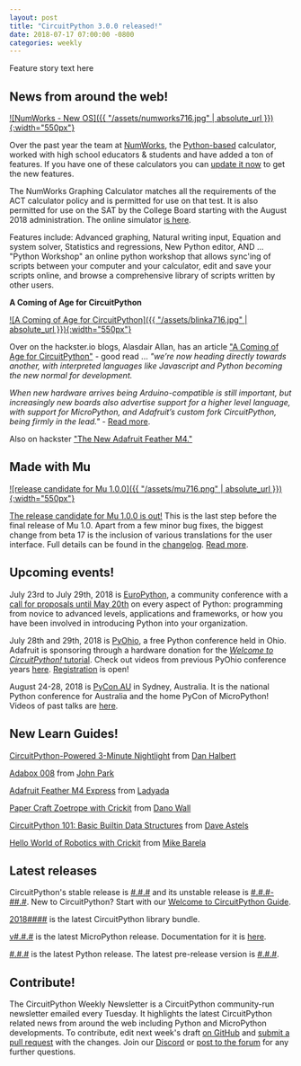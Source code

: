 ```yaml
---
layout: post
title: "CircuitPython 3.0.0 released!"
date: 2018-07-17 07:00:00 -0800
categories: weekly
---
```


Feature story text here

## News from around the web!

[![NumWorks - New OS]({{ "/assets/numworks716.jpg" | absolute_url }}){:width="550px"}](https://www.numworks.com/)

Over the past year the team at [NumWorks](https://www.numworks.com/), the [Python-based](https://www.adafruit.com/product/3790) calculator, worked with high school educators & students and have added a ton of features. If you have one of these calculators you can [update it now](https://workshop.numworks.com/devices) to get the new features.

The NumWorks Graphing Calculator matches all the requirements of the ACT calculator policy and is permitted for use on that test. It is also permitted for use on the SAT by the College Board starting with the August 2018 administration. The online simulator [is here](https://www.numworks.com/simulator/).

Features include: Advanced graphing, Natural writing input, Equation and system solver, Statistics and regressions, New Python editor, AND ...  "Python Workshop" an online python workshop that allows sync'ing of scripts between your computer and your calculator, edit and save your scripts online, and browse a comprehensive library of scripts written by other users.

**A Coming of Age for CircuitPython**

[![A Coming of Age for CircuitPython]({{ "/assets/blinka716.jpg" | absolute_url }}){:width="550px"}](https://blog.hackster.io/a-coming-of-age-for-circuitpython-efb1b9c61aa3)

Over on the hackster.io blogs, Alasdair Allan, has an article ["A Coming of Age for CircuitPython"](https://blog.hackster.io/a-coming-of-age-for-circuitpython-efb1b9c61aa3) - good read ... *"we’re now heading directly towards another, with interpreted languages like Javascript and Python becoming the new normal for development.*

*When new hardware arrives being Arduino-compatible is still important, but increasingly new boards also advertise support for a higher level language, with support for MicroPython, and Adafruit’s custom fork CircuitPython, being firmly in the lead."* - [Read more](https://blog.hackster.io/a-coming-of-age-for-circuitpython-efb1b9c61aa3).

Also on hackster ["The New Adafruit Feather M4."](https://blog.hackster.io/the-new-adafruit-feather-m4-c2e29c5828c0)

## Made with Mu

[![release candidate for Mu 1.0.0]({{ "/assets/mu716.png" | absolute_url }}){:width="550px"}](https://codewith.mu/en/download)

[The release candidate for Mu 1.0.0 is out!](https://codewith.mu/en/download) This is the last step before the final release of Mu 1.0. Apart from a few minor bug fixes, the biggest change from beta 17 is the inclusion of various translations for the user interface. Full details can be found in the [changelog](https://mu.readthedocs.io/en/latest/changes.html#rc-1). [Read more](https://madewith.mu/mu/releases/2018/07/16/release_candidate-1.html).


## Upcoming events!

July 23rd to July 29th, 2018 is [EuroPython](https://ep2018.europython.eu/), a community conference with a [call for proposals until May 20th](https://ep2018.europython.eu/en/call-for-proposals/) on every aspect of Python: programming from novice to advanced levels, applications and frameworks, or how you have been involved in introducing Python into your organization.

July 28th and 29th, 2018 is [PyOhio](https://www.pyohio.org/2018/), a free Python conference held in Ohio. Adafruit is sponsoring through a hardware donation for the [*Welcome to CircuitPython!* tutorial](https://www.pyohio.org/2018/schedule/presentation/39/). Check out videos from previous PyOhio conference years [here](http://pyvideo.org/events/pyohio-2017.html). [Registration](https://www.pyohio.org/register) is open!

August 24-28, 2018 is [PyCon.AU](https://2018.pycon-au.org/) in Sydney, Australia. It is the national Python conference for Australia and the home PyCon of MicroPython! Videos of past talks are [here](https://www.youtube.com/user/PyConAU).

## New Learn Guides!

[CircuitPython-Powered 3-Minute Nightlight](https://learn.adafruit.com/circuitpython-powered-gemma-nightlight) from [Dan Halbert](https://learn.adafruit.com/users/danhalbert)

[Adabox 008](https://learn.adafruit.com/adabox008) from [John Park](https://learn.adafruit.com/users/johnpark)

[Adafruit Feather M4 Express](https://learn.adafruit.com/adafruit-feather-m4-express-atsamd51) from [Ladyada](https://learn.adafruit.com/users/adafruit2)

[Paper Craft Zoetrope with Crickit](https://learn.adafruit.com/paper-craft-zoetrope-with-circuit-python) from [Dano Wall](https://learn.adafruit.com/users/danowall)

[CircuitPython 101: Basic Builtin Data Structures](https://learn.adafruit.com/basic-datastructures-in-circuitpython) from [Dave Astels](https://learn.adafruit.com/users/dastels)

[Hello World of Robotics with Crickit](https://learn.adafruit.com/hello-world-of-robotics-with-crickit) from [Mike Barela](https://learn.adafruit.com/users/MikeBarela)

## Latest releases

CircuitPython's stable release is [#.#.#](https://github.com/adafruit/circuitpython/releases/latest) and its unstable release is [#.#.#-##.#](https://github.com/adafruit/circuitpython/releases). New to CircuitPython? Start with our [Welcome to CircuitPython Guide](https://learn.adafruit.com/welcome-to-circuitpython).

[2018####](https://github.com/adafruit/Adafruit_CircuitPython_Bundle/releases/latest) is the latest CircuitPython library bundle.

[v#.#.#](https://micropython.org/download) is the latest MicroPython release. Documentation for it is [here](http://docs.micropython.org/en/latest/pyboard/).

[#.#.#](https://www.python.org/downloads/) is the latest Python release. The latest pre-release version is [#.#.#](https://www.python.org/download/pre-releases/).

## Contribute!

The CircuitPython Weekly Newsletter is a CircuitPython community-run newsletter emailed every Tuesday. It highlights the latest CircuitPython related news from around the web including Python and MicroPython developments. To contribute, edit next week's draft [on GitHub](https://github.com/adafruit/circuitpython-weekly-newsletter/tree/gh-pages/_drafts) and [submit a pull request](https://help.github.com/articles/editing-files-in-your-repository/) with the changes. Join our [Discord](https://adafru.it/discord) or [post to the forum](https://forums.adafruit.com/viewforum.php?f=60) for any further questions.
